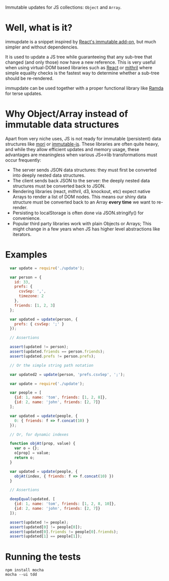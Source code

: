 
Immutable updates for JS collections: `Object` and `Array`.


# Well, what is it?

immupdate is a snippet inspired by [React's immutable add-on](http://facebook.github.io/react/docs/update.html), but much simpler and without dependencies.

It is used to update a JS tree while guaranteeing that any sub-tree that changed (and only those) now have a new reference. 
This is very useful when using virtual-DOM based libraries such as [React](http://facebook.github.io/react/) or [mithril](http://lhorie.github.io/mithril/) where simple equality checks is the fastest way to determine whether a sub-tree should be re-rendered.

immupdate can be used together with a proper functional library like [Ramda](http://ramda.github.io/ramdocs/docs/) for terse updates.


# Why Object/Array instead of immutable data structures

Apart from very niche uses, JS is not ready for immutable (persistent) data structures like [mori](http://swannodette.github.io/mori/) or [immutable-js](https://github.com/facebook/immutable-js).
These libraries are often quite heavy, and while they allow efficient updates and memory usage, these advantages are meaningless when various JS<->lib transformations must occur frequently:  

- The server sends JSON data structures: they must first be converted into deeply nested data structures.
- The client sends back JSON to the server: the deeply nested data structures must be converted back to JSON.
- Rendering libraries (react, mithril, d3, knockout, etc) expect native Arrays to render a list of DOM nodes. This means our shiny data structure must be converted back to an Array **every time** we want to re-render.
- Persisting to localStorage is often done via JSON.stringify() for convenience.
- Popular third party libraries work with plain Objects or Arrays; This might change in a few years when JS has higher level abstractions like iterators.

# Examples

```javascript
  var update = require('./update');

  var person = {
    id: 33,
    prefs: {
      csvSep: ',',
      timezone: 2
    },
    friends: [1, 2, 3]
  };

  var updated = update(person, {
    prefs: { csvSep: ';' }
  });

  // Assertions

  assert(updated != person);
  assert(updated.friends == person.friends);
  assert(updated.prefs != person.prefs);

  // Or the simple string path notation

  var updated2 = update(person, 'prefs.csvSep', ';');

```

```javascript
  var update = require('./update');

  var people = [
    {id: 1, name: 'tom', friends: [1, 2, 8]},
    {id: 2, name: 'john', friends: [2, 7]}
  ];

  var updated = update(people, {
    0: { friends: f => f.concat(10) }
  });

  // Or, for dynamic indexes

  function objAt(prop, value) {
    var o = {};
    o[prop] = value;
    return o;
  }

  var updated = update(people, {
    objAt(index, { friends: f => f.concat(10) })
  }

  // Assertions

  deepEqual(updated, [
    {id: 1, name: 'tom', friends: [1, 2, 8, 10]},
    {id: 2, name: 'john', friends: [2, 7]}
  ]);

  assert(updated != people);
  assert(updated[0] != people[0]);
  assert(updated[0].friends != people[0].friends);
  assert(updated[1] == people[1]);

```

# Running the tests
```
npm install mocha
mocha --ui tdd
```